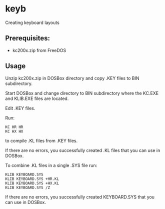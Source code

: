 # keyb
Creating keyboard layouts

## Prerequisites:
- kc200x.zip from FreeDOS

## Usage
Unzip kc200x.zip in DOSBox directory and copy .KEY files to BIN subdirectory.

Start DOSBox and change directory to BIN subdirectory where the KC.EXE and KLIB.EXE files are located.

Edit .KEY files.

Run:
```
KC HR HR
KC HX HX
```
to compile .KL files from .KEY files.

If there are no errors, you successfully created .KL files that you can use in DOSBox.

To combine .KL files in a single .SYS file run:
```
KLIB KEYBOARD.SYS
KLIB KEYBOARD.SYS +HR.KL
KLIB KEYBOARD.SYS +HX.KL
KLIB KEYBOARD.SYS /Z
```

If there are no errors, you successfully created KEYBOARD.SYS that you can use in DOSBox.
